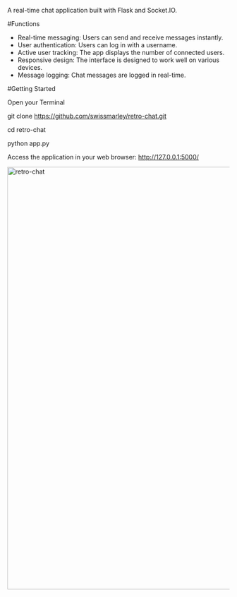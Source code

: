 A real-time chat application built with Flask and Socket.IO.

#Functions

- Real-time messaging: Users can send and receive messages instantly.
- User authentication: Users can log in with a username.
- Active user tracking: The app displays the number of connected users.
- Responsive design: The interface is designed to work well on various devices.
- Message logging: Chat messages are logged in real-time.


#Getting Started

Open your Terminal

git clone https://github.com/swissmarley/retro-chat.git

cd retro-chat

python app.py 



Access the application in your web browser: http://127.0.0.1:5000/


<img width="958" alt="retro-chat" src="https://github.com/swissmarley/retro-chat/assets/120587389/111c292d-1e8d-4bc6-bbe4-7102293f9657">
